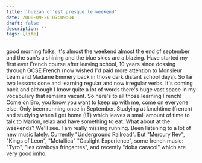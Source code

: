 ```yaml
---
title: 'huzzah c''est presque le weekend'
date: 2008-09-26 07:09:04
draft: false
description: ""
tags: [life]
---
```


good morning folks, it's almost the weekend almost the end of september and the sun's a shining and the blue skies are a blazing. Have started my first ever French course after leaving school, 10 years since dossing through GCSE French (now wished I'd paid more attention to Monsieur Leam and Madame Emmery back in those dark distant school days). So far two lessons done and learning regular and now irregular verbs. It's coming back and although I know quite a lot of words there's huge vast space in my vocabulary that remains vacant. So here's to all those learning French! Come on Bro, you know you want to keep up with me, come on everyone else. Only been running once in September. Studying at lunchtime (french) and studying when I get home (IT) which leaves a small amount of time to talk to Marion, relax and have something to eat. What about at the weekends? We'll see. I am really missing running. Been listening to a lot of new music lately. Currently "Underground Railroad". But "Mercury Rev", "Kings of Leon", "Metallica" "Gaslight Experience", some french music: "Tyro", "les cowboys fringantes", and recently "doba caracol" which are very good imho.